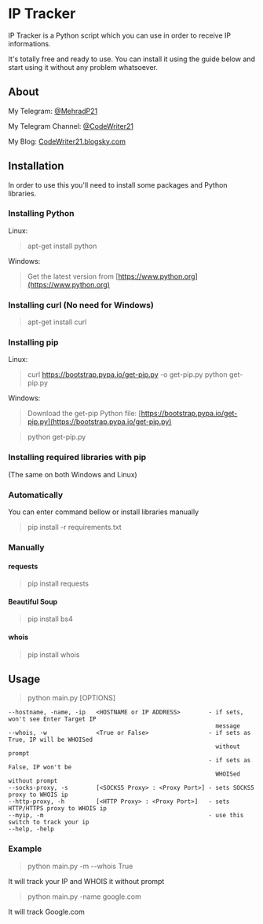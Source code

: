# IP Tracker

IP Tracker is a Python script which you can use in order to receive IP informations.

It's totally free and ready to use. You can install it using the guide below and start using it without any problem whatsoever.

## About

My Telegram: [@MehradP21](https://t.me/MehradP21)

My Telegram Channel: [@CodeWriter21](https://t.me/CodeWriter21)

My Blog: [CodeWriter21.blogsky.com](http://CodeWriter21.blogsky.com)

## Installation

In order to use this you'll need to install some packages and Python libraries.

### Installing Python

Linux:
> apt-get install python

Windows:
> Get the latest version from [https://www.python.org](https://www.python.org)

### Installing curl (No need for Windows)

> apt-get install curl

### Installing pip

Linux:
> curl https://bootstrap.pypa.io/get-pip.py -o get-pip.py
> python get-pip.py

Windows:
> Download the get-pip Python file: [https://bootstrap.pypa.io/get-pip.py](https://bootstrap.pypa.io/get-pip.py)

> python get-pip.py

### Installing required libraries with pip 
(The same on both Windows and Linux)

### Automatically
You can enter command bellow or install libraries manually

> pip install -r requirements.txt

### Manually

#### requests

> pip install requests

#### Beautiful Soup

> pip install bs4

#### whois

> pip install whois

## Usage

> python main.py [OPTIONS]

    --hostname, -name, -ip   <HOSTNAME or IP ADDRESS>        - if sets, won't see Enter Target IP
                                                               message
    --whois, -w              <True or False>                 - if sets as True, IP will be WHOISed
                                                               without prompt
                                                             - if sets as False, IP won't be
                                                               WHOISed without prompt
    --socks-proxy, -s        [<SOCKS5 Proxy> : <Proxy Port>] - sets SOCKS5 proxy to WHOIS ip
    --http-proxy, -h         [<HTTP Proxy> : <Proxy Port>]   - sets HTTP/HTTPS proxy to WHOIS ip
    --myip, -m                                               - use this switch to track your ip
    --help, -help

### Example

> python main.py -m --whois True

It will track your IP and WHOIS it without prompt


> python main.py -name google.com

It will track Google.com
